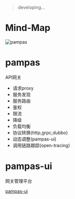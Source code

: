> developing... 

# Mind-Map 

![pampas](https://raw.githubusercontent.com/darren-fu/scrip-paper/master/imgs/pampas_brain.png)

# pampas
API网关  

- 请求proxy
- 服务发现
- 服务路由
- 鉴权
- 限流
- 降级
- 负载均衡
- 协议转换(http,grpc,dubbo)
- 动态调整(pampas-ui)
- 调用链路跟踪(open-tracing)


# pampas-ui
网关管理平台

[pampas-ui](https://github.com/darren-fu/pampas-ui)


